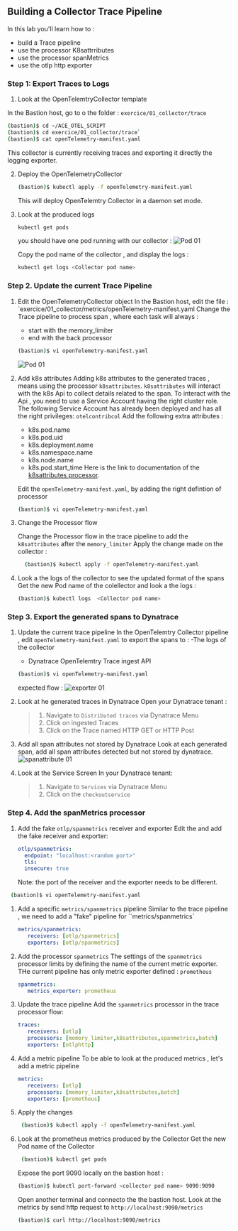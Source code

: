 ## Building a Collector Trace Pipeline
In this lab you'll learn how to :
* build a Trace pipeline
* use the processor K8sattrributes
* use the processor spanMetrics
* use the otlp http exporter

### Step 1: Export Traces to Logs

1. Look at  the OpenTelemtryCollector template

In the Bastion host, go to o the folder : `exercice/01_collector/trace`
   ```bash
   (bastion)$ cd ~/ACE_OTEL_SCRIPT
   (bastion)$ cd exercice/01_collector/trace`
   (bastion)$ cat openTelemetry-manifest.yaml
   ```
This collector is currently receiving traces and exporting it directly the logging exporter.

2. Deploy the OpenTelemetryCollector 
   ```bash
   (bastion)$ kubectl apply -f openTelemetry-manifest.yaml
   ```
   This will deploy OpenTelemtry Collector in a daemon set mode.
   
3. Look at the produced logs 
   
   ```bash
   kubectl get pods 
   ```
   you should have one pod running with our collector :
   ![Pod 01](../../assets/images/pod_01.png)

   Copy the pod name of the collector , and display the logs :

   ```bash
   kubectl get logs <Collector pod name>
   ```

### Step 2. Update the current Trace Pipeline 

1. Edit the OpenTelemetryCollector object
   In the Bastion host, edit the file  : `exercice/01_collector/metrics/openTelemetry-manifest.yaml
   Change the Trace pipeline to process span , where each task will always :
      - start with the memory_limiter
      - end with the back processor 
   ```bash
   (bastion)$ vi openTelemetry-manifest.yaml
   ```
   ![Pod 01](../../assets/images/processor_flow.png)
   
2. Add k8s attributes 
   Adding k8s attributes to the generated traces , means using the processor `k8sattributes`.
   `k8sattributes` will interact with the k8s Api to collect details related to the span.
   To interact with the Api , you need to use a Service Account having the right cluster role.
   The following Service Account has already been deployed and has all the right privileges: `otelcontribcol`
   Add the following extra attributes :
     - k8s.pod.name
     - k8s.pod.uid
     - k8s.deployment.name
     - k8s.namespace.name
     - k8s.node.name
     - k8s.pod.start_time
   Here is the link to documentation of the [k8sattributes processor](https://pkg.go.dev/github.com/open-telemetry/opentelemetry-collector-contrib/processor/k8sattributesprocessor).
 
   Edit the `openTelemetry-manifest.yaml`, by adding the right defintion of processor 
   
   ```bash
   (bastion)$ vi openTelemetry-manifest.yaml
   ```

1. Change the Processor flow
   
   Change the Processor flow in the trace pipeline to add the `k8sattributes` after the `memory_limiter`
   Apply the change made on the collector :
   
    ```bash
      (bastion)$ kubectl apply -f openTelemetry-manifest.yaml
    ```
   
1. Look a the logs of the collector to see the updated format of the spans
   Get the new Pod name of the colellector and look a the logs :
   ```bash
   (bastion)$ kubectl logs  <Collector pod name>
   ```

### Step 3. Export the generated spans to Dynatrace

1. Update the current trace pipeline
   In the OpenTelemtry Collector pipeline , edit  `openTelemetry-manifest.yaml` to export the spans to :
      -The logs of the collector
      - Dynatrace OpenTelemtry Trace ingest API

   ```bash
   (bastion)$ vi openTelemetry-manifest.yaml
   ```
   
   expected flow :
   ![exporter 01](../../assets/images/exporter_flow.png)
   
1. Look at he generated traces in Dynatrace
   Open your Dynatrace tenant :
   > 1. Navigate to `Distributed traces` via Dynatrace Menu 
   > 2. Click on ingested Traces
   > 3. Click on the Trace named HTTP GET or HTTP Post

1. Add all span attributes not stored by Dynatrace
   Look at each generated span, add all span attributes detected but not stored by dynatrace.
   ![spanattribute 01](../../assets/images/span_attribute.png)
   
1. Look at the Service Screen
   In your Dynatrace tenant: 
   > 1. Navigate to `Services` via Dynatrace Menu 
   > 2. Click on the `checkoutservice`

### Step 4. Add the spanMetrics processor

1. Add the fake  `otlp/spanmetrics` receiver and exporter
   Edit the and add the fake receiver and exporter:
   
    ```yaml
   otlp/spanmetrics:
      endpoint: "localhost:<random port>"
      tls:
      insecure: true
    ```
   Note: the port of the receiver and the exporter needs to be different.
  ```bash
   (bastion)$ vi openTelemetry-manifest.yaml
   ```
1. Add a specific  `metrics/spanmetrics` pipeline
   Similar to the trace pipeline , we need to add a "fake" pipeline for ``metrics/spanmetrics`
   ```yaml
   metrics/spanmetrics:
      receivers: [otlp/spanmetrics]
      exporters: [otlp/spanmetrics]
   ```
   
2. Add the processor `spanmetrics`
   The settings of the `spanmetrics` processor limits by defining the name of the current metric exporter.
   THe current pipeline has only metric exporter defined : `prometheus`
   ```yaml
   spanmetrics:
      metrics_exporter: prometheus
   ```
3. Update the trace pipeline 
   Add the `spanmetrics` processor in the trace processor flow:

   ```yaml
   traces:
      receivers: [otlp]
      processors: [memory_limiter,k8sattributes,spanmetrics,batch]
      exporters: [otlphttp]
   ```

4. Add a metric pipeline
   To be able to look at the produced metrics , let's add a metric pipeline
   
   ```yaml
   metrics:
      receivers: [otlp]
      processors: [memory_limiter,k8sattributes,batch]
      exporters: [prometheus]
   ```
   
5. Apply the changes 

   ```bash
    (bastion)$ kubectl apply -f openTelemetry-manifest.yaml
   ```
   
6. Look at the prometheus metrics produced by the Collector
   Get the new Pod name of the Collector
   
   ```bash
    (bastion)$ kubectl get pods
   ```

   Expose the port 9090 locally on the bastion host :
   
   ```bash
   (bastion)$ kubectl port-forward <collector pod name> 9090:9090
   ```

   Open another terminal and connecto the the bastion host.
   Look at the metrics by send http request to `http://localhost:9090/metrics`
   
   ```bash
   (bastion)$ curl http://localhost:9090/metrics
   ```
   